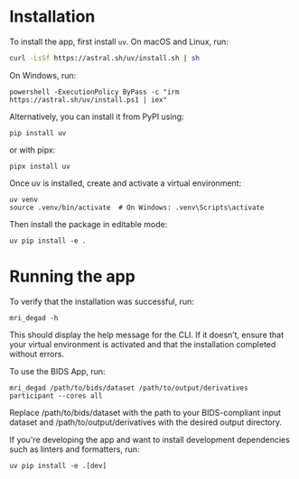 
# Installation

To install the app, first install `uv`. On macOS and Linux, run:

```bash
curl -LsSf https://astral.sh/uv/install.sh | sh
```

On Windows, run:
```
powershell -ExecutionPolicy ByPass -c "irm https://astral.sh/uv/install.ps1 | iex"
```

Alternatively, you can install it from PyPI using:

```
pip install uv
```

or with pipx:

```
pipx install uv
```

Once uv is installed, create and activate a virtual environment:

```
uv venv
source .venv/bin/activate  # On Windows: .venv\Scripts\activate
```

Then install the package in editable mode:

```
uv pip install -e .
```

# Running the app

To verify that the installation was successful, run:

```
mri_degad -h
```

This should display the help message for the CLI. If it doesn’t, ensure that your virtual environment is activated and that the installation completed without errors.

To use the BIDS App, run:

```
mri_degad /path/to/bids/dataset /path/to/output/derivatives participant --cores all
```

Replace /path/to/bids/dataset with the path to your BIDS-compliant input dataset and /path/to/output/derivatives with the desired output directory.

If you're developing the app and want to install development dependencies such as linters and formatters, run:

```
uv pip install -e .[dev]
```

